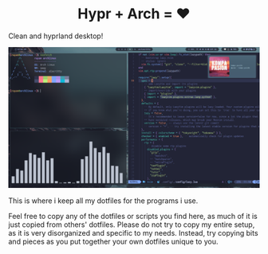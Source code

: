 <h1 align="center">Hypr + Arch = ❤️</h1>


Clean and hyprland desktop!

![App Screenshot](screenshot.png)



This is where i keep all my dotfiles for the programs i use.

Feel free to copy any of the dotfiles or scripts you find here, as much of it is just copied from others' dotfiles. Please do not try to copy my entire setup, as it is very disorganized and specific to my needs. Instead, try copying bits and pieces as you put together your own dotfiles unique to you.
